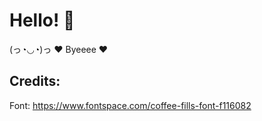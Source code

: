 # Hello! 👋 

(っ◔◡◔)っ ♥ Byeeee ♥


## Credits:

Font: https://www.fontspace.com/coffee-fills-font-f116082 